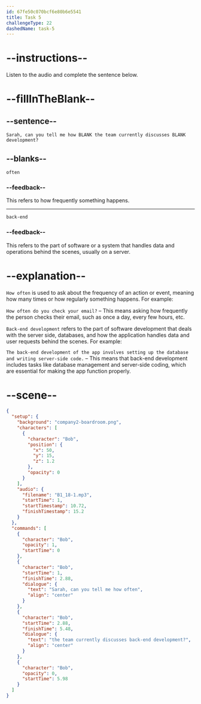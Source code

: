 ```yaml
---
id: 67fe50c070bcf6e80b6e5541
title: Task 5
challengeType: 22
dashedName: task-5
---
```


<!-- (Audio) Bob: Sarah, can you tell me how often the team currently discusses back-end development? -->

# --instructions--

Listen to the audio and complete the sentence below.

# --fillInTheBlank--

## --sentence--

`Sarah, can you tell me how BLANK the team currently discusses BLANK development?`

## --blanks--

`often`

### --feedback--

This refers to how frequently something happens.

---

`back-end`

### --feedback--

This refers to the part of software or a system that handles data and operations behind the scenes, usually on a server.

# --explanation--

`How often` is used to ask about the frequency of an action or event, meaning how many times or how regularly something happens. For example:

`How often do you check your email?` – This means asking how frequently the person checks their email, such as once a day, every few hours, etc.

`Back-end development` refers to the part of software development that deals with the server side, databases, and how the application handles data and user requests behind the scenes. For example:

`The back-end development of the app involves setting up the database and writing server-side code.` – This means that back-end development includes tasks like database management and server-side coding, which are essential for making the app function properly.

# --scene--

```json
{
  "setup": {
    "background": "company2-boardroom.png",
    "characters": [
      {
        "character": "Bob",
        "position": {
          "x": 50,
          "y": 15,
          "z": 1.2
        },
        "opacity": 0
      }
    ],
    "audio": {
      "filename": "B1_18-1.mp3",
      "startTime": 1,
      "startTimestamp": 10.72,
      "finishTimestamp": 15.2
    }
  },
  "commands": [
    {
      "character": "Bob",
      "opacity": 1,
      "startTime": 0
    },
    {
      "character": "Bob",
      "startTime": 1,
      "finishTime": 2.88,
      "dialogue": {
        "text": "Sarah, can you tell me how often",
        "align": "center"
      }
    },
    {
      "character": "Bob",
      "startTime": 2.88,
      "finishTime": 5.48,
      "dialogue": {
        "text": "the team currently discusses back-end development?",
        "align": "center"
      }
    },
    {
      "character": "Bob",
      "opacity": 0,
      "startTime": 5.98
    }
  ]
}
```
